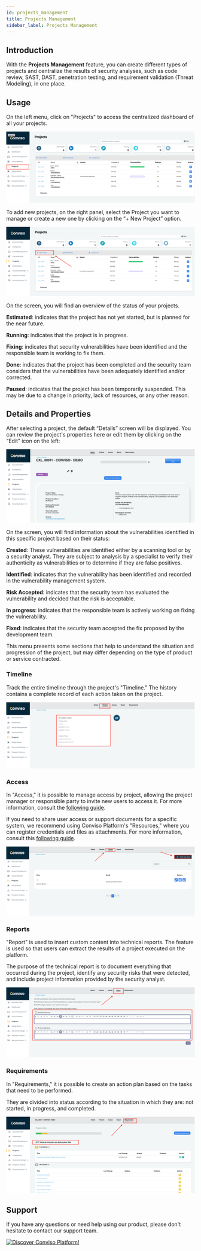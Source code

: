 ```yaml
---
id: projects_management
title: Projects Management
sidebar_label: Projects Management
---
```


## Introduction

With the **Projects Management** feature, you can create different types of projects and centralize the results of security analyses, such as code review, SAST, DAST, penetration testing, and requirement validation (Threat Modeling), in one place.


## Usage

On the left menu, click on "Projects" to access the centralized dashboard of all your projects.

<div style={{textAlign: 'center'}}>

![img](../../static/img/projects_management-img1.png)

</div>

To add new projects, on the right panel, select the Project you want to manage or create a new one by clicking on the “+ New Project” option.

<div style={{textAlign: 'center'}}>

![img](../../static/img/projects_management-img2.png)

</div>

On the screen, you will find an overview of the status of your projects.

**Estimated**: indicates that the project has not yet started, but is planned for the near future.

**Running**: indicates that the project is in progress.

**Fixing**: indicates that security vulnerabilities have been identified and the responsible team is working to fix them.

**Done**: indicates that the project has been completed and the security team considers that the vulnerabilities have been adequately identified and/or corrected.

**Paused**: indicates that the project has been temporarily suspended. This may be due to a change in priority, lack of resources, or any other reason.


## Details and Properties

After selecting a project, the default “Details” screen will be displayed. You can review the project's properties here or edit them by clicking on the “Edit” icon on the left:

<div style={{textAlign: 'center'}}>

![img](../../static/img/projects_management-img3.png)

</div>

On the screen, you will find information about the vulnerabilities identified in this specific project based on their status:

**Created**: These vulnerabilities are identified either by a scanning tool or by a security analyst. They are subject to analysis by a specialist to verify their authenticity as vulnerabilities or to determine if they are false positives.

**Identified**: indicates that the vulnerability has been identified and recorded in the vulnerability management system.

**Risk Accepted**: indicates that the security team has evaluated the vulnerability and decided that the risk is acceptable.

**In progress**: indicates that the responsible team is actively working on fixing the vulnerability.

**Fixed**: indicates that the security team accepted the fix proposed by the development team.

This menu presents some sections that help to understand the situation and progression of the project, but may differ depending on the type of product or service contracted.


### Timeline

Track the entire timeline through the project's "Timeline." The history contains a complete record of each action taken on the project.

<div style={{textAlign: 'center'}}>

![img](../../static/img/projects_management-img4.png)

</div>


### Access

In "Access," it is possible to manage access by project, allowing the project manager or responsible party to invite new users to access it. For more information, consult the [following guide](./user_management).

If you need to share user access or support documents for a specific system, we recommend using Conviso Platform's "Resources," where you can register credentials and files as attachments. For more information, consult this [following guide](./resources).


<div style={{textAlign: 'center'}}>

![img](../../static/img/projects_management-img5.png)

</div>

### Reports 

"Report" is used to insert custom content into technical reports. The feature is used so that users can extract the results of a project executed on the platform.

The purpose of the technical report is to document everything that occurred during the project, identify any security risks that were detected, and include project information provided by the security analyst.

<div style={{textAlign: 'center'}}>


![img](../../static/img/projects_management-img9.png)

</div>


### Requirements
In "Requirements," it is possible to create an action plan based on the tasks that need to be performed.

They are divided into status according to the situation in which they are: not started, in progress, and completed.

 
<div style={{textAlign: 'center'}}>

![img](../../static/img/projects_management-img8.png)

</div>

## Support

If you have any questions or need help using our product, please don't hesitate to contact our support team.

[![Discover Conviso Platform!](https://no-cache.hubspot.com/cta/default/5613826/interactive-125788977029.png)](https://cta-service-cms2.hubspot.com/web-interactives/public/v1/track/redirect?encryptedPayload=AVxigLKtcWzoFbzpyImNNQsXC9S54LjJuklwM39zNd7hvSoR%2FVTX%2FXjNdqdcIIDaZwGiNwYii5hXwRR06puch8xINMyL3EXxTMuSG8Le9if9juV3u%2F%2BX%2FCKsCZN1tLpW39gGnNpiLedq%2BrrfmYxgh8G%2BTcRBEWaKasQ%3D&webInteractiveContentId=125788977029&portalId=5613826)